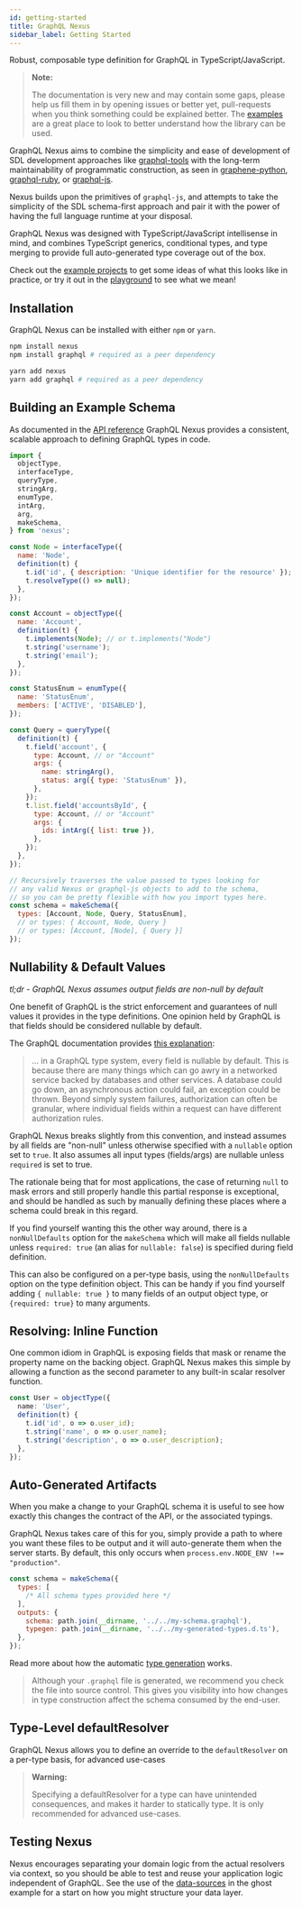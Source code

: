 ```yaml
---
id: getting-started
title: GraphQL Nexus
sidebar_label: Getting Started
---
```


Robust, composable type definition for GraphQL in TypeScript/JavaScript.

<blockquote class="warn">
<b>Note:</b>

The documentation is very new and may contain some gaps, please help us fill them in by opening issues or better yet, pull-requests when you think something could be explained better. The [examples](https://github.com/graphql-nexus/nexus/tree/develop/examples) are a great place to look to better understand how the library can be used.

</blockquote>

GraphQL Nexus aims to combine the simplicity and ease of development of SDL development approaches like [graphql-tools](https://www.apollographql.com/docs/graphql-tools/generate-schema.html) with the long-term maintainability of programmatic construction, as seen in [graphene-python](https://docs.graphene-python.org/en/latest/), [graphql-ruby](https://github.com/rmosolgo/graphql-ruby), or [graphql-js](https://github.com/graphql/graphql-js).

Nexus builds upon the primitives of `graphql-js`, and attempts to take the simplicity of the SDL schema-first approach and pair it with the power of having the full language runtime at your disposal.

GraphQL Nexus was designed with TypeScript/JavaScript intellisense in mind, and combines TypeScript generics, conditional types, and type merging to provide full auto-generated type coverage out of the box.

Check out the [example projects](https://github.com/graphql-nexus/nexus/tree/develop/examples) to get some ideas of what this looks like in practice, or try it out in the [playground](../playground) to see what we mean!

## Installation

GraphQL Nexus can be installed with either `npm` or `yarn`.

<!--DOCUSAURUS_CODE_TABS-->
<!--npm-->

```sh
npm install nexus
npm install graphql # required as a peer dependency
```

<!--yarn-->

```sh
yarn add nexus
yarn add graphql # required as a peer dependency
```

<!--END_DOCUSAURUS_CODE_TABS-->

## Building an Example Schema

As documented in the [API reference](api-core-concepts.md) GraphQL Nexus provides a consistent, scalable approach to defining GraphQL types in code.

```js
import {
  objectType,
  interfaceType,
  queryType,
  stringArg,
  enumType,
  intArg,
  arg,
  makeSchema,
} from 'nexus';

const Node = interfaceType({
  name: 'Node',
  definition(t) {
    t.id('id', { description: 'Unique identifier for the resource' });
    t.resolveType(() => null);
  },
});

const Account = objectType({
  name: 'Account',
  definition(t) {
    t.implements(Node); // or t.implements("Node")
    t.string('username');
    t.string('email');
  },
});

const StatusEnum = enumType({
  name: 'StatusEnum',
  members: ['ACTIVE', 'DISABLED'],
});

const Query = queryType({
  definition(t) {
    t.field('account', {
      type: Account, // or "Account"
      args: {
        name: stringArg(),
        status: arg({ type: 'StatusEnum' }),
      },
    });
    t.list.field('accountsById', {
      type: Account, // or "Account"
      args: {
        ids: intArg({ list: true }),
      },
    });
  },
});

// Recursively traverses the value passed to types looking for
// any valid Nexus or graphql-js objects to add to the schema,
// so you can be pretty flexible with how you import types here.
const schema = makeSchema({
  types: [Account, Node, Query, StatusEnum],
  // or types: { Account, Node, Query }
  // or types: [Account, [Node], { Query }]
});
```

## Nullability & Default Values

_tl;dr - GraphQL Nexus assumes output fields are non-null by default_

One benefit of GraphQL is the strict enforcement and guarantees of null values it provides in the type definitions. One opinion held by GraphQL is that fields should be considered nullable by default.

The GraphQL documentation provides [this explanation](https://graphql.org/learn/best-practices/#nullability):

> ... in a GraphQL type system, every field is nullable by default. This is because there are many things which can go awry in a networked service backed by databases and other services. A database could go down, an asynchronous action could fail, an exception could be thrown. Beyond simply system failures, authorization can often be granular, where individual fields within a request can have different authorization rules.

GraphQL Nexus breaks slightly from this convention, and instead assumes by all fields are "non-null" unless otherwise specified with a `nullable` option set to `true`. It also assumes all input types (fields/args) are nullable unless `required` is set to true.

The rationale being that for most applications, the case of returning `null` to mask errors and still properly handle this partial response is exceptional, and should be handled as such by manually defining these places where a schema could break in this regard.

If you find yourself wanting this the other way around, there is a `nonNullDefaults` option for the `makeSchema` which will make all fields nullable unless `required: true` (an alias for `nullable: false`) is specified during field definition.

This can also be configured on a per-type basis, using the `nonNullDefaults` option on the type definition object. This can be handy if you find yourself adding `{ nullable: true }` to many fields of an output object type, or `{required: true}` to many arguments.

## Resolving: Inline Function

One common idiom in GraphQL is exposing fields that mask or rename the property name on the backing object. GraphQL Nexus makes this simple by allowing a function as the second parameter to any built-in scalar resolver function.

```ts
const User = objectType({
  name: 'User',
  definition(t) {
    t.id('id', o => o.user_id);
    t.string('name', o => o.user_name);
    t.string('description', o => o.user_description);
  },
});
```

## Auto-Generated Artifacts

When you make a change to your GraphQL schema it is useful to see how exactly this changes the contract of the API, or the associated typings.

GraphQL Nexus takes care of this for you, simply provide a path to where you want these files to be output and it will auto-generate them when the server starts. By default, this only occurs when `process.env.NODE_ENV !== "production"`.

```js
const schema = makeSchema({
  types: [
    /* All schema types provided here */
  ],
  outputs: {
    schema: path.join(__dirname, '../../my-schema.graphql'),
    typegen: path.join(__dirname, '../../my-generated-types.d.ts'),
  },
});
```

Read more about how the automatic [type generation](type-generation.md) works.

<blockquote class="good">
Although your <code>.graphql</code> file is generated, we recommend you check the file into source control. This gives you visibility into how changes in type construction affect the schema consumed by the end-user.
</blockquote>

## Type-Level defaultResolver

GraphQL Nexus allows you to define an override to the `defaultResolver` on a per-type basis, for advanced use-cases

<blockquote class="warn">
<b>Warning:</b>

Specifying a defaultResolver for a type can have unintended consequences, and makes it harder to statically type. It is only recommended for advanced use-cases.

</blockquote>

## Testing Nexus

Nexus encourages separating your domain logic from the actual resolvers via context, so you should be able to test and reuse your application logic independent of GraphQL. See the use of the [data-sources](https://github.com/prisma/nexus/tree/develop/examples/ghost/src/data-sources) in the ghost example for a start on how you might structure your data layer.
